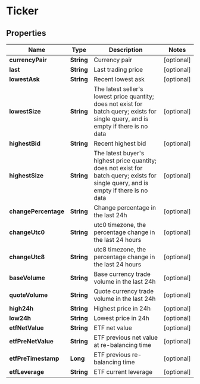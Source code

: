 

# Ticker

## Properties

Name | Type | Description | Notes
------------ | ------------- | ------------- | -------------
**currencyPair** | **String** | Currency pair |  [optional]
**last** | **String** | Last trading price |  [optional]
**lowestAsk** | **String** | Recent lowest ask |  [optional]
**lowestSize** | **String** | The latest seller&#39;s lowest price quantity; does not exist for batch query; exists for single query, and is empty if there is no data |  [optional]
**highestBid** | **String** | Recent highest bid |  [optional]
**highestSize** | **String** | The latest buyer&#39;s highest price quantity; does not exist for batch query; exists for single query, and is empty if there is no data |  [optional]
**changePercentage** | **String** | Change percentage in the last 24h |  [optional]
**changeUtc0** | **String** | utc0 timezone, the percentage change in the last 24 hours |  [optional]
**changeUtc8** | **String** | utc8 timezone, the percentage change in the last 24 hours |  [optional]
**baseVolume** | **String** | Base currency trade volume in the last 24h |  [optional]
**quoteVolume** | **String** | Quote currency trade volume in the last 24h |  [optional]
**high24h** | **String** | Highest price in 24h |  [optional]
**low24h** | **String** | Lowest price in 24h |  [optional]
**etfNetValue** | **String** | ETF net value |  [optional]
**etfPreNetValue** | **String** | ETF previous net value at re-balancing time |  [optional]
**etfPreTimestamp** | **Long** | ETF previous re-balancing time |  [optional]
**etfLeverage** | **String** | ETF current leverage |  [optional]



